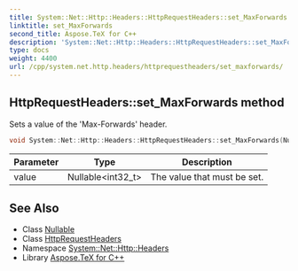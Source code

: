 ```yaml
---
title: System::Net::Http::Headers::HttpRequestHeaders::set_MaxForwards method
linktitle: set_MaxForwards
second_title: Aspose.TeX for C++
description: 'System::Net::Http::Headers::HttpRequestHeaders::set_MaxForwards method. Sets a value of the ''Max-Forwards'' header in C++.'
type: docs
weight: 4400
url: /cpp/system.net.http.headers/httprequestheaders/set_maxforwards/
---
```

## HttpRequestHeaders::set_MaxForwards method


Sets a value of the 'Max-Forwards' header.

```cpp
void System::Net::Http::Headers::HttpRequestHeaders::set_MaxForwards(Nullable<int32_t> value)
```


| Parameter | Type | Description |
| --- | --- | --- |
| value | Nullable\<int32_t\> | The value that must be set. |

## See Also

* Class [Nullable](../../../system/nullable/)
* Class [HttpRequestHeaders](../)
* Namespace [System::Net::Http::Headers](../../)
* Library [Aspose.TeX for C++](../../../)
